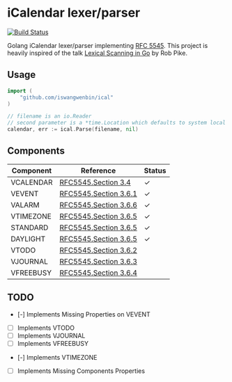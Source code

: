 # iCalendar lexer/parser

[![Build Status](https://travis-ci.org/luxifer/ical.svg?branch=master)](https://travis-ci.org/luxifer/ical)

Golang iCalendar lexer/parser implementing [RFC 5545](https://tools.ietf.org/html/rfc5545). This project is heavily inspired of the talk [Lexical Scanning in Go](https://www.youtube.com/watch?v=HxaD_trXwRE) by Rob Pike.

## Usage

```go
import (
    "github.com/iswangwenbin/ical"
)

// filename is an io.Reader
// second parameter is a *time.Location which defaults to system local
calendar, err := ical.Parse(filename, nil)
```

## Components

| Component | Reference | Status |
|---|---|---|
| VCALENDAR | [RFC5545.Section 3.4](https://tools.ietf.org/html/rfc5545#section-3.4)     |  ✓ 
| VEVENT    | [RFC5545.Section 3.6.1](https://tools.ietf.org/html/rfc5545#section-3.6.1) |  ✓  
| VALARM    | [RFC5545.Section 3.6.6](https://tools.ietf.org/html/rfc5545#section-3.6.6) |  ✓
| VTIMEZONE | [RFC5545.Section 3.6.5](https://tools.ietf.org/html/rfc5545#section-3.6.5) |  ✓
| STANDARD  | [RFC5545.Section 3.6.5](https://tools.ietf.org/html/rfc5545#section-3.6.5) |  ✓
| DAYLIGHT  | [RFC5545.Section 3.6.5](https://tools.ietf.org/html/rfc5545#section-3.6.5) |  ✓ 
| VTODO     | [RFC5545.Section 3.6.2](https://tools.ietf.org/html/rfc5545#section-3.6.2) |
| VJOURNAL  | [RFC5545.Section 3.6.3](https://tools.ietf.org/html/rfc5545#section-3.6.3) |
| VFREEBUSY | [RFC5545.Section 3.6.4](https://tools.ietf.org/html/rfc5545#section-3.6.4) |

## TODO

* [-] Implements Missing Properties on VEVENT
* [ ] Implements VTODO
* [ ] Implements VJOURNAL
* [ ] Implements VFREEBUSY
* [-] Implements VTIMEZONE
* [ ] Implements Missing Components Properties
 

